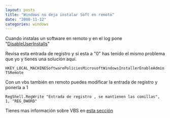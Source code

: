 ```yaml
---
layout: posts
title: "Windows no deja instalar Soft en remoto"
date: "2008-11-12"
categories: windows
---
```


Cuando instalas un software en remoto y en el log pone "[DisableUserInstalls](https://msdn.microsoft.com/en-us/library/aa368309(VS.85).aspx)"

Revisa esta entrada de registro y si esta a "0" has tenido el mismo problema que yo y tienes una solución aquí.

`HKEY_LOCAL_MACHINESoftwarePoliciesMicrosoftWindowsInstallerEnableAdminTSRemote`

Con un vbs también en remoto puedes modificar la entrada de registro y ponerla a 1

`RegShell.RegWrite "Entrada de registro , se mantienen las comillas", 1, "REG_DWORD"`

Tienes mas información sobre VBS en [esta sección](https://luispuente.net/documentacion-vbs/)
